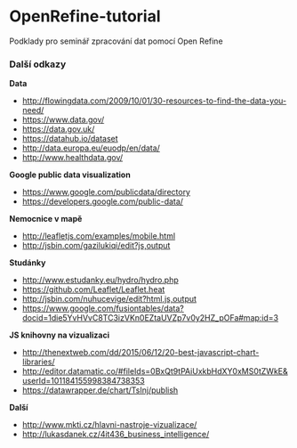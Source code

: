 # OpenRefine-tutorial
Podklady pro seminář zpracování dat pomocí Open Refine

### Další odkazy

**Data**
- http://flowingdata.com/2009/10/01/30-resources-to-find-the-data-you-need/
- https://www.data.gov/
- https://data.gov.uk/
- https://datahub.io/dataset
- http://data.europa.eu/euodp/en/data/
- http://www.healthdata.gov/

**Google public data visualization**
- https://www.google.com/publicdata/directory
- https://developers.google.com/public-data/

**Nemocnice v mapě**
- http://leafletjs.com/examples/mobile.html
- http://jsbin.com/gazilukiqi/edit?js,output

**Studánky**
- http://www.estudanky.eu/hydro/hydro.php
- https://github.com/Leaflet/Leaflet.heat
- http://jsbin.com/nuhucevige/edit?html,js,output
- https://www.google.com/fusiontables/data?docid=1die5YvHVvC8TC3izVKn0EZtaUVZp7v0y2HZ_pOFa#map:id=3

**JS knihovny na vizualizaci**
- http://thenextweb.com/dd/2015/06/12/20-best-javascript-chart-libraries/
- http://editor.datamatic.co/#fileIds=0BxQt9tPAiUxkbHdXY0xMS0tZWkE&userId=101184155998384738353
- https://datawrapper.de/chart/TsInj/publish

**Další**
- http://www.mkti.cz/hlavni-nastroje-vizualizace/
- http://lukasdanek.cz/4it436_business_intelligence/
